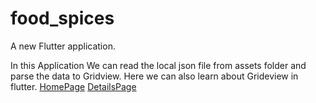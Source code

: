 # food_spices

A new Flutter application.

In this Application We can read the local json file from assets folder and parse the data to Gridview.
Here we can also learn about Grideview in flutter.
[HomePage](http://rrtutors.com/uploads/langpostimg/Screenshot_20190731-003210.png)
[DetailsPage](http://rrtutors.com/uploads/langpostimg/Screenshot_20190731-003659.png)

